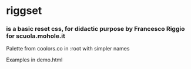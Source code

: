 # riggset
### is a basic reset css, for didactic purpose by Francesco Riggio for scuola.mohole.it

Palette from coolors.co in :root with simpler names

Examples in demo.html
